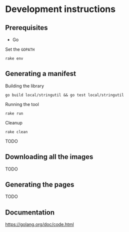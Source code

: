 # Development instructions  

## Prerequisites  

- Go

Set the `GOPATH`  

    rake env

## Generating a manifest  

Building the library  

    go build local/stringutil && go test local/stringutil

Running the tool  

    rake run

Cleanup  

    rake clean

TODO

## Downloading all the images  

TODO

## Generating the pages  

TODO

## Documentation  

https://golang.org/doc/code.html
